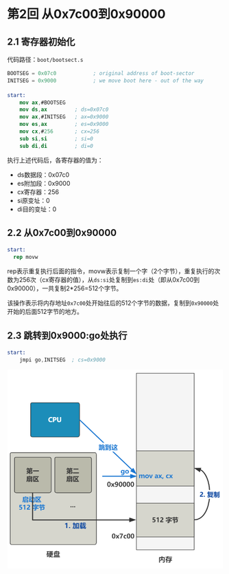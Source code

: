# 第2回 从0x7c00到0x90000

## 2.1 寄存器初始化

代码路径：`boot/bootsect.s`

```nasm
BOOTSEG = 0x07c0			; original address of boot-sector
INITSEG = 0x9000			; we move boot here - out of the way

start:
    mov	ax,#BOOTSEG
    mov	ds,ax         ; ds=0x07c0
    mov	ax,#INITSEG   ; ax=0x9000
    mov	es,ax         ; es=0x9000
    mov	cx,#256       ; cx=256
    sub	si,si         ; si=0
    sub	di,di         ; di=0
```

执行上述代码后，各寄存器的值为：
- ds数据段：0x07c0
- es附加段：0x9000
- cx寄存器：256
- si原变址：0
- di目的变址：0

## 2.2 从0x7c00到0x90000

```nasm
start:
  rep movw 
```

rep表示重复执行后面的指令，movw表示复制一个字（2个字节），重复执行的次数为256次（cx寄存器的值），从`ds:si`处复制到`es:di`处（即从0x7c00到0x90000），一共复制2*256=512个字节。

该操作表示将内存地址`0x7c00`处开始往后的512个字节的数据，复制到`0x90000`处开始的后面512字节的地方。

## 2.3 跳转到0x9000:go处执行

```nasm
start:
	jmpi go,INITSEG  ; cs=0x9000
```

![从0x7c00到0x90000内存图](images/ch02-from-0x7c00-to-0x90000.png)